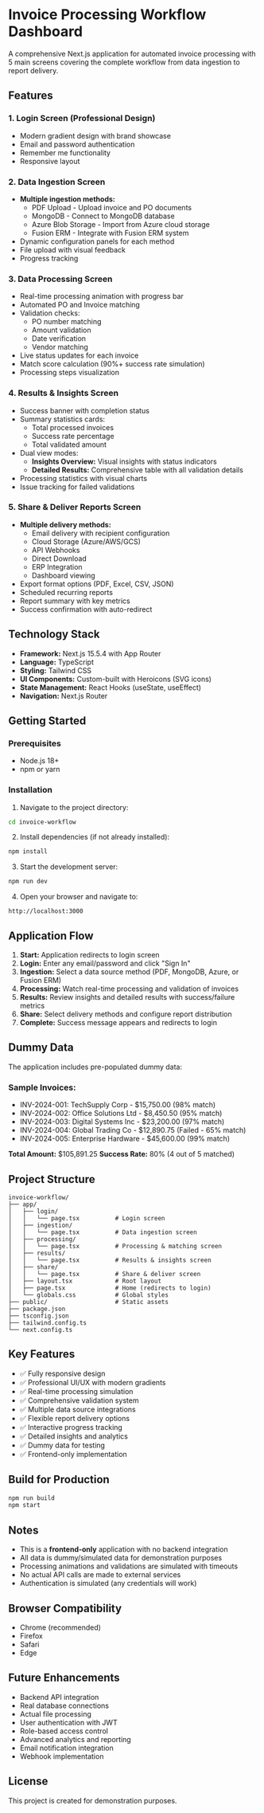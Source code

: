 # Invoice Processing Workflow Dashboard

A comprehensive Next.js application for automated invoice processing with 5 main screens covering the complete workflow from data ingestion to report delivery.

## Features

### 1. Login Screen (Professional Design)
- Modern gradient design with brand showcase
- Email and password authentication
- Remember me functionality
- Responsive layout

### 2. Data Ingestion Screen
- **Multiple ingestion methods:**
  - PDF Upload - Upload invoice and PO documents
  - MongoDB - Connect to MongoDB database
  - Azure Blob Storage - Import from Azure cloud storage
  - Fusion ERM - Integrate with Fusion ERM system
- Dynamic configuration panels for each method
- File upload with visual feedback
- Progress tracking

### 3. Data Processing Screen
- Real-time processing animation with progress bar
- Automated PO and Invoice matching
- Validation checks:
  - PO number matching
  - Amount validation
  - Date verification
  - Vendor matching
- Live status updates for each invoice
- Match score calculation (90%+ success rate simulation)
- Processing steps visualization

### 4. Results & Insights Screen
- Success banner with completion status
- Summary statistics cards:
  - Total processed invoices
  - Success rate percentage
  - Total validated amount
- Dual view modes:
  - **Insights Overview:** Visual insights with status indicators
  - **Detailed Results:** Comprehensive table with all validation details
- Processing statistics with visual charts
- Issue tracking for failed validations

### 5. Share & Deliver Reports Screen
- **Multiple delivery methods:**
  - Email delivery with recipient configuration
  - Cloud Storage (Azure/AWS/GCS)
  - API Webhooks
  - Direct Download
  - ERP Integration
  - Dashboard viewing
- Export format options (PDF, Excel, CSV, JSON)
- Scheduled recurring reports
- Report summary with key metrics
- Success confirmation with auto-redirect

## Technology Stack

- **Framework:** Next.js 15.5.4 with App Router
- **Language:** TypeScript
- **Styling:** Tailwind CSS
- **UI Components:** Custom-built with Heroicons (SVG icons)
- **State Management:** React Hooks (useState, useEffect)
- **Navigation:** Next.js Router

## Getting Started

### Prerequisites
- Node.js 18+ 
- npm or yarn

### Installation

1. Navigate to the project directory:
```bash
cd invoice-workflow
```

2. Install dependencies (if not already installed):
```bash
npm install
```

3. Start the development server:
```bash
npm run dev
```

4. Open your browser and navigate to:
```
http://localhost:3000
```

## Application Flow

1. **Start:** Application redirects to login screen
2. **Login:** Enter any email/password and click "Sign In"
3. **Ingestion:** Select a data source method (PDF, MongoDB, Azure, or Fusion ERM)
4. **Processing:** Watch real-time processing and validation of invoices
5. **Results:** Review insights and detailed results with success/failure metrics
6. **Share:** Select delivery methods and configure report distribution
7. **Complete:** Success message appears and redirects to login

## Dummy Data

The application includes pre-populated dummy data:

### Sample Invoices:
- INV-2024-001: TechSupply Corp - $15,750.00 (98% match)
- INV-2024-002: Office Solutions Ltd - $8,450.50 (95% match)
- INV-2024-003: Digital Systems Inc - $23,200.00 (97% match)
- INV-2024-004: Global Trading Co - $12,890.75 (Failed - 65% match)
- INV-2024-005: Enterprise Hardware - $45,600.00 (99% match)

**Total Amount:** $105,891.25
**Success Rate:** 80% (4 out of 5 matched)

## Project Structure

```
invoice-workflow/
├── app/
│   ├── login/
│   │   └── page.tsx          # Login screen
│   ├── ingestion/
│   │   └── page.tsx          # Data ingestion screen
│   ├── processing/
│   │   └── page.tsx          # Processing & matching screen
│   ├── results/
│   │   └── page.tsx          # Results & insights screen
│   ├── share/
│   │   └── page.tsx          # Share & deliver screen
│   ├── layout.tsx            # Root layout
│   ├── page.tsx              # Home (redirects to login)
│   └── globals.css           # Global styles
├── public/                   # Static assets
├── package.json
├── tsconfig.json
├── tailwind.config.ts
└── next.config.ts
```

## Key Features

- ✅ Fully responsive design
- ✅ Professional UI/UX with modern gradients
- ✅ Real-time processing simulation
- ✅ Comprehensive validation system
- ✅ Multiple data source integrations
- ✅ Flexible report delivery options
- ✅ Interactive progress tracking
- ✅ Detailed insights and analytics
- ✅ Dummy data for testing
- ✅ Frontend-only implementation

## Build for Production

```bash
npm run build
npm start
```

## Notes

- This is a **frontend-only** application with no backend integration
- All data is dummy/simulated data for demonstration purposes
- Processing animations and validations are simulated with timeouts
- No actual API calls are made to external services
- Authentication is simulated (any credentials will work)

## Browser Compatibility

- Chrome (recommended)
- Firefox
- Safari
- Edge

## Future Enhancements

- Backend API integration
- Real database connections
- Actual file processing
- User authentication with JWT
- Role-based access control
- Advanced analytics and reporting
- Email notification integration
- Webhook implementation

## License

This project is created for demonstration purposes.
